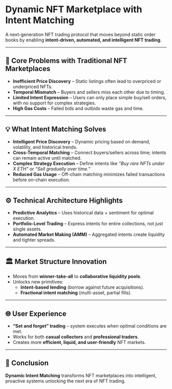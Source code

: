 # Dynamic NFT Marketplace with Intent Matching  

A next-generation NFT trading protocol that moves beyond static order books by enabling **intent-driven, automated, and intelligent NFT trading**.  

---

## 🚩 Core Problems with Traditional NFT Marketplaces  

- **Inefficient Price Discovery** – Static listings often lead to overpriced or underpriced NFTs.  
- **Temporal Mismatch** – Buyers and sellers miss each other due to timing.  
- **Limited Intent Expression** – Users can only place simple buy/sell orders, with no support for complex strategies.  
- **High Gas Costs** – Failed bids and outbids waste gas and time.  

---

## 💡 What Intent Matching Solves  

- **Intelligent Price Discovery** – Dynamic pricing based on demand, volatility, and historical trends.  
- **Cross-Temporal Matching** – Connect buyers/sellers across time; intents can remain active until matched.  
- **Complex Strategy Execution** – Define intents like *“Buy rare NFTs under X ETH”* or *“Sell gradually over time.”*  
- **Reduced Gas Usage** – Off-chain matching minimizes failed transactions before on-chain execution.  

---

## ⚙️ Technical Architecture Highlights  

- **Predictive Analytics** – Uses historical data + sentiment for optimal execution.  
- **Portfolio-Level Trading** – Express intents for entire collections, not just single assets.  
- **Automated Market Making (AMM)** – Aggregated intents create liquidity and tighter spreads.  

---

## 🏛 Market Structure Innovation  

- Moves from **winner-take-all** to **collaborative liquidity pools**.  
- Unlocks new primitives:  
  - **Intent-based lending** (borrow against future acquisitions).  
  - **Fractional intent matching** (multi-asset, partial fills).  

---

## 🌐 User Experience  

- **“Set and forget” trading** – system executes when optimal conditions are met.  
- Works for both **casual collectors** and **professional traders**.  
- Creates more **efficient, liquid, and user-friendly** NFT markets.  

---

## 🚀 Conclusion  

**Dynamic Intent Matching** transforms NFT marketplaces into intelligent, proactive systems unlocking the next era of NFT trading.  
